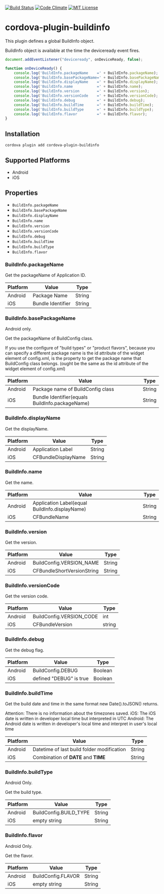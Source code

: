 [![Build Status](https://travis-ci.org/lynrin/cordova-plugin-buildinfo.svg?branch=master)](https://travis-ci.org/lynrin/cordova-plugin-buildinfo)
[![Code Climate](https://codeclimate.com/github/lynrin/cordova-plugin-buildinfo/badges/gpa.svg)](https://codeclimate.com/github/lynrin/cordova-plugin-buildinfo)
[![MIT License](http://img.shields.io/badge/license-MIT-blue.svg?style=flat)](LICENSE)

# cordova-plugin-buildinfo

This plugin defines a global BuildInfo object.

BuildInfo object is available at the time the deviceready event fires.

```js
document.addEventListener("deviceready", onDeviceReady, false);

function onDeviceReady() {
	console.log('BuildInfo.packageName    =' + BuildInfo.packageName);
	console.log('BuildInfo.basePackageName=' + BuildInfo.basePackageName);
	console.log('BuildInfo.displayName    =' + BuildInfo.displayName);
	console.log('BuildInfo.name           =' + BuildInfo.name);
	console.log('BuildInfo.version        =' + BuildInfo.version);
	console.log('BuildInfo.versionCode    =' + BuildInfo.versionCode);
	console.log('BuildInfo.debug          =' + BuildInfo.debug);
	console.log('BuildInfo.buildTime      =' + BuildInfo.buildTime);
	console.log('BuildInfo.buildType      =' + BuildInfo.buildType);
	console.log('BuildInfo.flavor         =' + BuildInfo.flavor);
}
```

## Installation

```sh
cordova plugin add cordova-plugin-buildinfo
```

## Supported Platforms

* Android
* iOS

## Properties

- `BuildInfo.packageName`
- `BuildInfo.basePackageName`
- `BuildInfo.displayName`
- `BuildInfo.name`
- `BuildInfo.version`
- `BuildInfo.versionCode`
- `BuildInfo.debug`
- `BuildInfo.buildTime`
- `BuildInfo.buildType`
- `BuildInfo.flavor`

### BuildInfo.packageName

Get the packageName of Application ID.

|Platform|Value|Type|
|--------|-----|----|
|Android|Package Name|String|
|iOS|Bundle Identifier|String|


### BuildInfo.basePackageName

Android only.

Get the packageName of BuildConfig class.

If you use the configure of "build types" or "product flavors", because you can specify a different package name is the id attribute of the widget element of config.xml, is the property to get the package name that BuildConfig class belongs.
(ought be the same as the id attribute of the widget element of config.xml)


|Platform|Value|Type|
|--------|-----|----|
|Android|Package name of BuildConfig class|String|
|iOS|Bundle Identifier(equals BuildInfo.packageName)|String|


### BuildInfo.displayName

Get the displayName.

|Platform|Value|Type|
|--------|-----|----|
|Android|Application Label|String|
|iOS|CFBundleDisplayName|String|

### BuildInfo.name

Get the name.

|Platform|Value|Type|
|--------|-----|----|
|Android|Application Label(equal BuildInfo.displayName)|String|
|iOS|CFBundleName|String|


### BuildInfo.version

Get the version.

|Platform|Value|Type|
|--------|-----|----|
|Android|BuildConfig.VERSION_NAME|String|
|iOS|CFBundleShortVersionString|String|


### BuildInfo.versionCode

Get the version code.

|Platform|Value|Type|
|--------|-----|----|
|Android|BuildConfig.VERSION_CODE|int|
|iOS|CFBundleVersion|string|


### BuildInfo.debug

Get the debug flag.

|Platform|Value|Type|
|--------|-----|----|
|Android|BuildConfig.DEBUG|Boolean
|iOS|defined "DEBUG" is true|Boolean|


### BuildInfo.buildTime

Get the build date and time in the same format new Date().toJSON() returns.

Attention: There is no information about the timezones saved.
iOS: The iOS date is written in developer local time but interpreted in UTC
Android: The Android date is written in developer's local time and interpret in user's local time

|Platform|Value|Type|
|--------|-----|----|
|Android|Datetime of last build folder modification|String|
|iOS|Combination of __DATE__ and __TIME__ |String|


### BuildInfo.buildType

Android Only.

Get the build type.

|Platform|Value|Type|
|--------|-----|----|
|Android|BuildConfig.BUILD_TYPE|String|
|iOS|empty string|String|


### BuildInfo.flavor

Android Only.

Get the flavor.

|Platform|Value|Type|
|--------|-----|----|
|Android|BuildConfig.FLAVOR|String|
|iOS|empty string|String|

